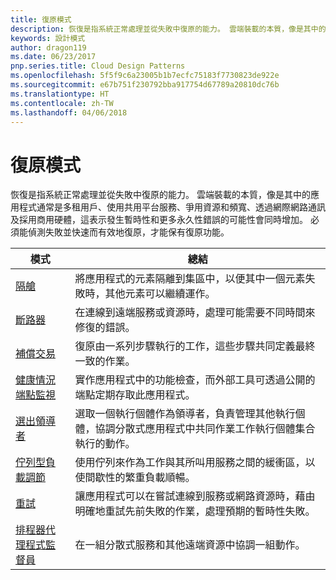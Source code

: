 ```yaml
---
title: 復原模式
description: 恢復是指系統正常處理並從失敗中復原的能力。 雲端裝載的本質，像是其中的應用程式通常是多租用戶、使用共用平台服務、爭用資源和頻寬、透過網際網路通訊及採用商用硬體，這表示發生暫時性和更多永久性錯誤的可能性會同時增加。 必須能偵測失敗並快速而有效地復原，才能保有復原功能。
keywords: 設計模式
author: dragon119
ms.date: 06/23/2017
pnp.series.title: Cloud Design Patterns
ms.openlocfilehash: 5f5f9c6a23005b1b7ecfc75183f7730823de922e
ms.sourcegitcommit: e67b751f230792bba917754d67789a20810dc76b
ms.translationtype: HT
ms.contentlocale: zh-TW
ms.lasthandoff: 04/06/2018
---
```

# <a name="resiliency-patterns"></a>復原模式

恢復是指系統正常處理並從失敗中復原的能力。 雲端裝載的本質，像是其中的應用程式通常是多租用戶、使用共用平台服務、爭用資源和頻寬、透過網際網路通訊及採用商用硬體，這表示發生暫時性和更多永久性錯誤的可能性會同時增加。 必須能偵測失敗並快速而有效地復原，才能保有復原功能。


|                            模式                             |                                                                                                      總結                                                                                                       |
|----------------------------------------------------------------|--------------------------------------------------------------------------------------------------------------------------------------------------------------------------------------------------------------------|
|                   [隔艙](../bulkhead.md)                   |                                                     將應用程式的元素隔離到集區中，以便其中一個元素失敗時，其他元素可以繼續運作。                                                      |
|            [斷路器](../circuit-breaker.md)            |                                                  在連線到遠端服務或資源時，處理可能需要不同時間來修復的錯誤。                                                   |
|   [補償交易](../compensating-transaction.md)   |                                                      復原由一系列步驟執行的工作，這些步驟共同定義最終一致的作業。                                                       |
| [健康情況端點監視](../health-endpoint-monitoring.md) |                                            實作應用程式中的功能檢查，而外部工具可透過公開的端點定期存取此應用程式。                                            |
|            [選出領導者](../leader-election.md)            | 選取一個執行個體作為領導者，負責管理其他執行個體，協調分散式應用程式中共同作業工作執行個體集合執行的動作。 |
|  [佇列型負載調節](../queue-based-load-leveling.md)  |                                            使用佇列來作為工作與其所叫用服務之間的緩衝區，以使間歇性的繁重負載順暢。                                             |
|                      [重試](../retry.md)                      |             讓應用程式可以在嘗試連線到服務或網路資源時，藉由明確地重試先前失敗的作業，處理預期的暫時性失敗。             |
| [排程器代理程式監督員](../scheduler-agent-supervisor.md) |                                                            在一組分散式服務和其他遠端資源中協調一組動作。                                                            |

